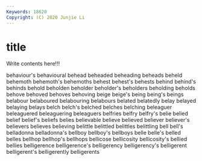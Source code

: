 ```yaml
---
Keywords: 18620
Copyright: (C) 2020 Junjie Li
---
```


# title

Write contents here!!!

behaviour's
behavioural 
behead 
beheaded 
beheading 
beheads 
beheld 
behemoth 
behemoth's 
behemoths 
behest
behest's 
behests 
behind 
behind's 
behinds 
behold 
beholden 
beholder 
beholder's 
beholders
beholding 
beholds 
behove 
behoved 
behoves 
behoving 
beige 
beige's 
being 
being's
beings 
belabour 
belaboured 
belabouring 
belabours 
belated 
belatedly 
belay 
belayed 
belaying
belays 
belch 
belch's 
belched 
belches 
belching 
beleaguer 
beleaguered 
beleaguering 
beleaguers
belfries 
belfry 
belfry's 
belie 
belied 
belief 
belief's 
beliefs 
belies 
believable
believe 
believed 
believer 
believer's 
believers 
believes 
believing 
belittle 
belittled 
belittles
belittling 
bell 
bell's 
belladonna 
belladonna's 
bellboy 
bellboy's 
bellboys 
belle 
belle's
belled 
belles 
bellhop 
bellhop's 
bellhops 
bellicose 
bellicosity 
bellicosity's 
bellied 
bellies
belligerence 
belligerence's 
belligerency 
belligerency's 
belligerent 
belligerent's 
belligerently 
belligerents 
